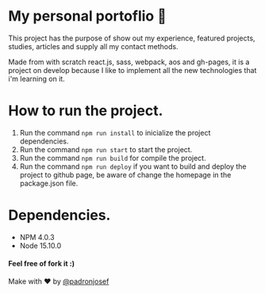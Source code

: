 # My personal portoflio :briefcase:

This project has the purpose of show out my experience, featured projects, studies, articles and supply all my contact methods.

Made from with scratch react.js, sass, webpack, aos and gh-pages, it is a project on develop because I like to implement all the new technologies that i'm learning on it.

# How to run the project.

1. Run the command `npm run install` to inicialize the project dependencies.
2. Run the command `npm run start` to start the project.
3. Run the command `npm run build` for compile the project.
4. Run the command `npm run deploy` if you want to build and deploy the project to github page, be aware of change the homepage in the package.json file.

# Dependencies.

- NPM 4.0.3
- Node 15.10.0

#### Feel free of fork it :)

Make with :heart: by [@padronjosef](https://github.com/padronjosef)